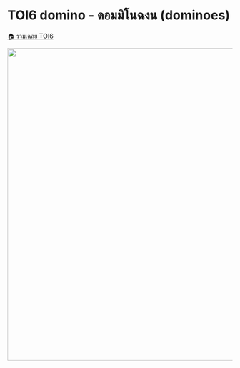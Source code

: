 <!-- @codegen_problem begin -->
# TOI6 domino - ดอมมิโนฉงน (dominoes)

[🏠 รวมเฉลย TOI6](../)

<img width="700" src="https://github.com/krist7599555/toi/assets/19445033/80c80822-7583-4bcd-a705-dae3eacdee85" />
<!-- @codegen_problem end -->
